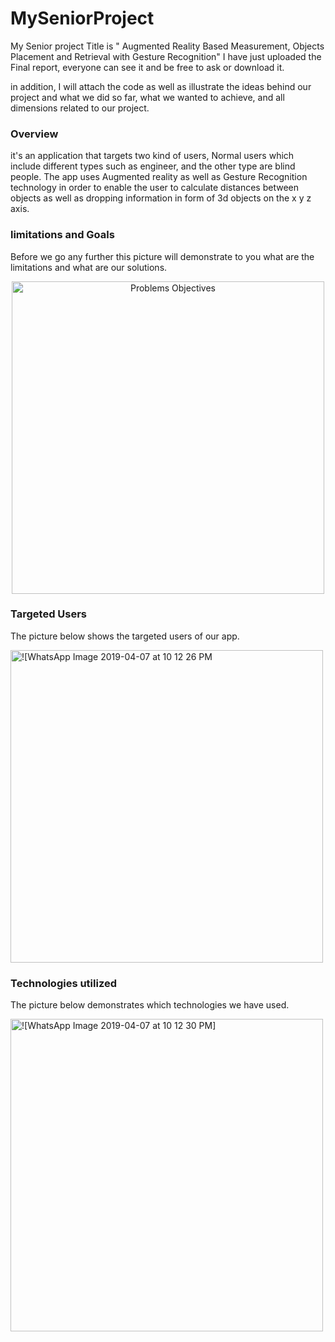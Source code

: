 # MySeniorProject


My Senior project Title is " Augmented Reality Based Measurement, Objects Placement and Retrieval with Gesture Recognition"
I have just uploaded the Final report, everyone can see it and be free to ask or download it.

in addition, I will attach the code as well as illustrate the ideas behind our project and what we did so far, what we wanted to achieve, and all dimensions related to our project.


### Overview



it's an application that targets two kind of users, Normal users which include different types such as engineer, and the other type are blind people. The app uses Augmented reality as well as Gesture Recognition technology in order to enable the user to calculate distances between objects as well as dropping information in form of 3d objects on the x y z axis.




### limitations and Goals 
Before we go any further this picture will demonstrate to you what are the limitations and what are our solutions.
<p align="center">
<img width="500" alt="Problems   Objectives" src="https://user-images.githubusercontent.com/53584591/63643371-90231f80-c6d7-11e9-8b49-55b3d9ff695d.png">
<p/>





### Targeted Users 

The picture below shows the targeted users of our app.



<img width="500" alt = "![WhatsApp Image 2019-04-07 at 10 12 26 PM" src="https://user-images.githubusercontent.com/53584591/64070905-42c62580-cc76-11e9-83d0-9b8a742c7f3a.png">











### Technologies utilized 

The picture below demonstrates which technologies we have used.


<img width="500" alt = "![WhatsApp Image 2019-04-07 at 10 12 30 PM]" src = "https://user-images.githubusercontent.com/53584591/63643456-30c60f00-c6d9-11e9-8c47-594284aabea6.jpeg"> 





